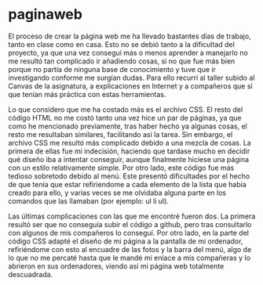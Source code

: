 # paginaweb

El proceso de crear la página web me ha llevado bastantes días de trabajo, tanto en clase como en casa. Esto no se debió tanto a la dificultad del proyecto, ya que una vez conseguí más o menos aprender a manejarlo no me resultó tan complicado ir añadiendo cosas, si no que fue más bien porque no partía de ninguna base de conocimiento y tuve que ir investigando conforme me surgían dudas. Para ello recurrí al taller subido al Canvas de la asignatura, a explicaciones en Internet y a compañeros que sí que tenían más práctica con estas herramientas.

Lo que considero que me ha costado más es el archivo CSS. El resto del código HTML no me costó tanto una vez hice un par de páginas, ya que como he mencionado previamente, tras haber hecho ya algunas cosas, el resto me resultaban similares, facilitando así la tarea. Sin embargo, el archivo CSS me resultó más complicado debido a una mezcla de cosas. La primera de ellas fue mi indecisión, haciendo que tardase mucho en decidir qué diseño iba a intentar conseguir, aunque finalmente hiciese una página con un estilo relativamente simple. Por otro lado, este código fue más tedioso sobretodo debido al menú. Este presentó dificultades por el hecho de que tenía que estar refiriendome a cada elemento de la lista que había creado para ello, y varias veces se me olvidaba alguna parte en los comandos que las llamaban (por ejemplo: ul li ul).

Las últimas complicaciones con las que me encontré fueron dos. La primera resultó ser que no conseguía subir el código a github, pero tras consultarlo con algunos de mis compañeros lo conseguí. Por otro lado, en la parte del código CSS adapté el diseño de mi página a la pantalla de mi ordenador, refiriéndome con esto al encuadre de las fotos y la barra del menú, algo de lo que no me percaté hasta que le mandé mi enlace a mis compañeras y lo abrieron en sus ordenadores, viendo así mi página web totalmente descuadrada. 